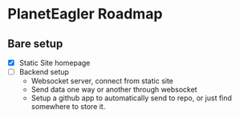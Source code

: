 # PlanetEagler Roadmap

## Bare setup
- [x] Static Site homepage
- [ ] Backend setup
  - Websocket server, connect from static site
  - Send data one way or another through websocket
  - Setup a github app to automatically send to repo, or just find somewhere to store it.
